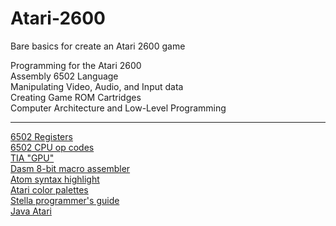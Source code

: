 # Atari-2600
Bare basics for create an Atari 2600 game

Programming for the Atari 2600<br>
Assembly 6502 Language<br>
Manipulating Video, Audio, and Input data<br>
Creating Game ROM Cartridges<br>
Computer Architecture and Low-Level Programming<br>

----------------------------------------------------------------------------------------------------------------------------------------------------
[6502 Registers](https://en.wikipedia.org/wiki/MOS_Technology_6502#Registers) <br>
[6502 CPU op codes](http://www.6502.org/tutorials/6502opcodes.html) <br>
[TIA "GPU"](https://en.wikipedia.org/wiki/Television_Interface_Adaptor) <br>
[Dasm 8-bit macro assembler](https://dasm-assembler.github.io/) <br>
[Atom syntax highlight](https://atom.io/packages/language-65asm) <br>
[Atari color palettes](https://en.wikipedia.org/wiki/List_of_video_game_console_palettes#Atari_2600) <br>
[Stella programmer's guide](https://www.atarihq.com/danb/files/stella.pdf) <br>
[Java Atari](https://javatari.org/)
